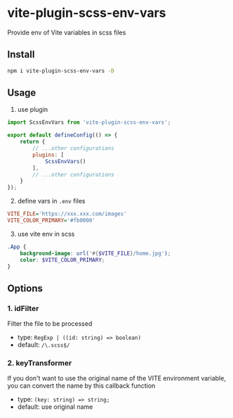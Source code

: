 # vite-plugin-scss-env-vars

Provide env of Vite variables in scss files

## Install
```sh
npm i vite-plugin-scss-env-vars -D
```

## Usage
1. use plugin
```javascript
import ScssEnvVars from 'vite-plugin-scss-env-vars';

export default defineConfig(() => {
    return {
        // ...other configurations
        plugins: [
            ScssEnvVars()
        ],
        // ...other configurations
    }
});
```
2. define vars in `.env` files
```ini
VITE_FILE='https://xxx.xxx.com/images'
VITE_COLOR_PRIMARY='#fb0000'
```
3. use vite env in scss
```scss
.App {
    background-image: url('#{$VITE_FILE}/home.jpg');
    color: $VITE_COLOR_PRIMARY;
}
```

## Options

### 1. idFilter
Filter the file to be processed
* type: `RegExp | ((id: string) => boolean)`
* default: `/\.scss$/`

### 2. keyTransformer
If you don't want to use the original name of the VITE environment variable, you can convert the name by this callback function
* type: `(key: string) => string;`
* default: use original name